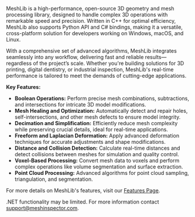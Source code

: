 MeshLib is a high-performance, open-source 3D geometry and mesh processing library, designed to handle complex 3D operations with remarkable speed and precision. Written in C++ for optimal efficiency, MeshLib also supports Python API and C# bindings, making it a versatile, cross-platform solution for developers working on Windows, macOS, and Linux.

With a comprehensive set of advanced algorithms, MeshLib integrates seamlessly into any workflow, delivering fast and reliable results—regardless of the project’s scale. Whether you're building solutions for 3D printing, digital dentistry, or industrial inspection, MeshLib's real-time performance is tailored to meet the demands of cutting-edge applications.

**Key Features:**

- **Boolean Operations:** Perform precise mesh combinations, subtractions, and intersections for intricate 3D model modifications.
- **Mesh Healing and Optimization:** Automatically detect and repair holes, self-intersections, and other mesh defects to ensure model integrity.
- **Decimation and Simplification:** Efficiently reduce mesh complexity while preserving crucial details, ideal for real-time applications.
- **Freeform and Laplacian Deformation:** Apply advanced deformation techniques for accurate adjustments and shape modifications.
- **Distance and Collision Detection:** Calculate real-time distances and detect collisions between meshes for simulation and quality control.
- **Voxel-Based Processing:** Convert mesh data to voxels and perform complex operations like volume segmentation and surface extraction.
- **Point Cloud Processing:** Advanced algorithms for point cloud sampling, triangulation, and segmentation.

For more details on MeshLib's features, visit our [Features Page](https://meshlib.meshinspector.com/features-meshlib/).

 .NET functionality may be limited. For more information contact support@meshinspector.com.